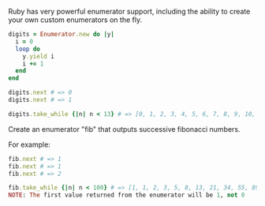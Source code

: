 Ruby has very powerful enumerator support, including the ability to create your own custom enumerators on the fly.

```ruby
digits = Enumerator.new do |y|
  i = 0
  loop do
    y.yield i
    i += 1
  end
end

digits.next # => 0
digits.next # => 1

digits.take_while {|n| n < 13} # => [0, 1, 2, 3, 4, 5, 6, 7, 8, 9, 10, 11, 12]
```
Create an enumerator "fib" that outputs successive fibonacci numbers.

For example:

```ruby
fib.next # => 1
fib.next # => 1
fib.next # => 2

fib.take_while {|n| n < 100} # => [1, 1, 2, 3, 5, 8, 13, 21, 34, 55, 89]
NOTE: The first value returned from the enumerator will be 1, not 0
```